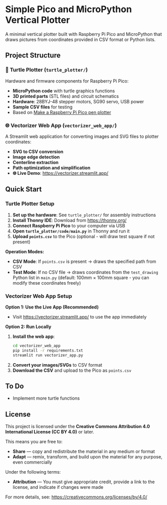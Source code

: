 # Simple Pico and MicroPython Vertical Plotter

A minimal vertical plotter built with Raspberry Pi Pico and MicroPython that draws pictures from coordinates provided in CSV format or Python lists.

## Project Structure

### 🐢 Turtle Plotter (`turtle_plotter/`)
Hardware and firmware components for Raspberry Pi Pico:
- **MicroPython code** with turtle graphics functions
- **3D printed parts** (STL files) and circuit schematics
- **Hardware**: 28BYJ-48 stepper motors, SG90 servo, USB power
- **Sample CSV files** for testing
- Based on [Make a Raspberry Pi Pico pen plotter]( https://www.raspberrypi.com/news/make-a-raspberry-pi-pico-pen-plotter/) 

### 🌐 Vectorizer Web App (`vectorizer_web_app/`)
A Streamlit web application for converting images and SVG files to plotter coordinates:
- **SVG to CSV conversion**
- **Image edge detection**
- **Centerline extraction**
- **Path optimization and simplification**
- **🌐 Live Demo**: https://vectorizer.streamlit.app/



## Quick Start

### Turtle Plotter Setup
1. **Set up the hardware**: See `turtle_plotter/` for assembly instructions
2. **Install Thonny IDE**: Download from https://thonny.org/
3. **Connect Raspberry Pi Pico** to your computer via USB
4. **Open `turtle_plotter/code/main.py`** in Thonny and run it
5. **Upload `points.csv`** to the Pico (optional - will draw test square if not present)

**Operation Modes:**
- **CSV Mode**: If `points.csv` is present → draws the specified path from CSV
- **Test Mode**: If no CSV file → draws coordinates from the `test_drawing` Python list in `main.py` (default: 100mm × 100mm square - you can modify these coordinates freely)

### Vectorizer Web App Setup
**Option 1: Use the Live App (Recommended)**
- Visit https://vectorizer.streamlit.app/ to use the app immediately

**Option 2: Run Locally**
1. **Install the web app**: 
   ```bash
   cd vectorizer_web_app
   pip install -r requirements.txt
   streamlit run vectorizer_app.py
   ```
2. **Convert your images/SVGs** to CSV format
3. **Download the CSV** and upload to the Pico as `points.csv`

## To Do
- Implement more turtle functions

## License

This project is licensed under the **Creative Commons Attribution 4.0 International License (CC BY 4.0)** or later.

This means you are free to:
- **Share** — copy and redistribute the material in any medium or format
- **Adapt** — remix, transform, and build upon the material for any purpose, even commercially

Under the following terms:
- **Attribution** — You must give appropriate credit, provide a link to the license, and indicate if changes were made

For more details, see: https://creativecommons.org/licenses/by/4.0/




